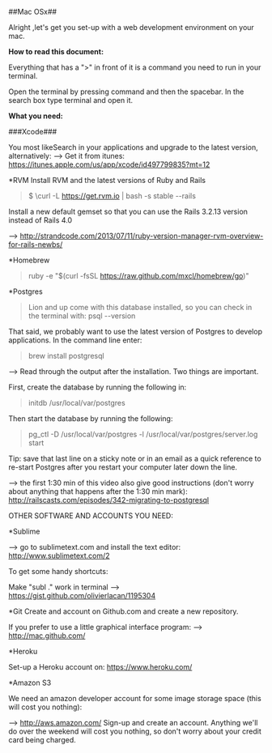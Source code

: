 ##Mac OSx##

Alright ,let's get you set-up with a web development environment on your mac.

__How to read this document:__

Everything that has a ">" in front of it is a command you need to run in your terminal.

Open the terminal by pressing command and then the spacebar. In the search box type terminal and open it.

__What you need:__

###Xcode###

You  most likeSearch in your applications and upgrade to the latest version, alternatively:
--> Get it from itunes: https://itunes.apple.com/us/app/xcode/id497799835?mt=12

*RVM
Install RVM and the latest versions of Ruby and Rails
> $ \curl -L https://get.rvm.io | bash -s stable --rails

Install a new default gemset so that you can use the Rails 3.2.13 version instead of Rails 4.0

--> http://strandcode.com/2013/07/11/ruby-version-manager-rvm-overview-for-rails-newbs/

*Homebrew

> ruby -e "$(curl -fsSL https://raw.github.com/mxcl/homebrew/go)"

*Postgres

> Lion and up come with this database installed, so you can check in the terminal with:
> psql --version

That said, we probably want to use the latest version of Postgres to develop applications. In the command line enter:

> brew install postgresql

--> Read through the output after the installation. Two things are important.

First, create the database by running the following in:
> initdb /usr/local/var/postgres

Then start the database by running the following:

> pg_ctl -D /usr/local/var/postgres -l /usr/local/var/postgres/server.log start

Tip: save that last line on a sticky note or in an email as a quick reference to re-start Postgres after you restart your computer later down the line.

--> the first 1:30 min of this video also give good instructions (don't worry about anything that happens after the 1:30 min mark): http://railscasts.com/episodes/342-migrating-to-postgresql



OTHER SOFTWARE AND ACCOUNTS YOU NEED:

*Sublime 

--> go to sublimetext.com and install the text editor: http://www.sublimetext.com/2

To get some handy shortcuts:

Make "subl ." work in terminal
--> https://gist.github.com/olivierlacan/1195304

*Git
Create and account on Github.com and create a new repository.

If you prefer to use a little graphical interface program:
--> http://mac.github.com/

*Heroku

Set-up a Heroku account on:  https://www.heroku.com/

*Amazon S3

We need an amazon developer account for some image storage space (this will cost you nothing):

--> http://aws.amazon.com/ Sign-up and create an account. Anything we'll do over the weekend will cost you nothing, so don't worry about your credit card being charged.
